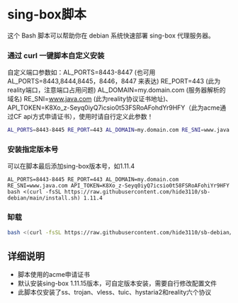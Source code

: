 # sing-box脚本

这个 Bash 脚本可以帮助你在 debian 系统快速部署 sing-box 代理服务器。

### 通过 curl 一键脚本自定义安装
自定义端口参数如：AL_PORTS=8443-8447 (也可用 AL_PORTS=8443,8444,8445，8446，8447 来表达) RE_PORT=443 (此为reality端口，注意端口占用问题) AL_DOMAIN=my.domain.com (服务器解析的域名) RE_SNI=www.java.com (此为reality协议证书地址)、API_TOKEN=K8Xo_z-Seyq0iyQ7icsio0t53FSRoAFohdYr9HFY（此为acme通过CF api方式申请证书），使用时请自行定义此参数！
```bash
AL_PORTS=8443-8445 RE_PORT=443 AL_DOMAIN=my.domain.com RE_SNI=www.java.com API_TOKEN=K8Xo_z-Seyq0iyQ7icsio0t58FSRoAFohiYr9HFY bash <(curl -fsSL https://raw.githubusercontent.com/hide3110/sb-debian/main/install.sh)
```
### 安装指定版本号
可以在脚本最后添加sing-box版本号，如1.11.4
```
AL_PORTS=8443-8445 RE_PORT=443 AL_DOMAIN=my.domain.com RE_SNI=www.java.com API_TOKEN=K8Xo_z-Seyq0iyQ7icsio0t58FSRoAFohiYr9HFY bash <(curl -fsSL https://raw.githubusercontent.com/hide3110/sb-debian/main/install.sh) 1.11.4
```
### 缷载
```bash
bash <(curl -fsSL https://raw.githubusercontent.com/hide3110/sb-debian/main/uninstall.sh)
```

## 详细说明
- 脚本使用的acme申请证书
- 默认安装sing-box 1.11.15版本，可自定版本安装，需要自行修改配置文件
- 此脚本仅安装了ss、trojan、vless、tuic、hystaria2和reality六个协议

